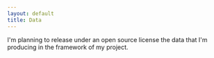 ```yaml
---
layout: default
title: Data
---
```

I'm planning to release under an open source license the data that I'm producing in the framework of my project.

